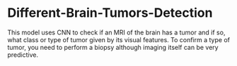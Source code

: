 # Different-Brain-Tumors-Detection
This model uses CNN to check if an MRI of the brain has a tumor and if so, what class or type of tumor given by its visual features. To confirm a type of tumor, you need to perform a biopsy although imaging itself can be very predictive.
